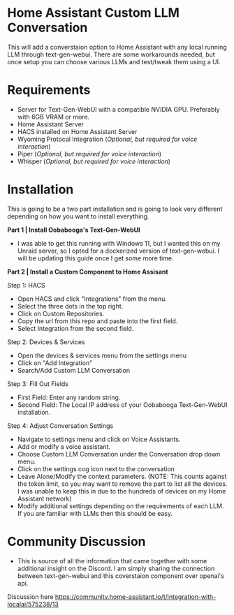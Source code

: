 # Home Assistant Custom LLM Conversation

This will add a converstaion option to Home Assistant with any local running LLM through text-gen-webui. There are some workarounds needed, but once setup you can choose various LLMs and test/tweak them using a UI.

# Requirements
- Server for Text-Gen-WebUI with a compatible NVIDIA GPU. Preferably with 6GB VRAM or more.
- Home Assistant Server
- HACS installed on Home Assistant Server
- Wyoming Protocal Integration (*Optional, but required for voice interaction*)
- Piper (*Optional, but required for voice interaction*)
- Whisper (*Optional, but required for voice interaction*)

# Installation

This is going to be a two part installation and is going to look very different depending on how you want to install everything. 

**Part 1 | Install Oobabooga's Text-Gen-WebUI**
- I was able to get this running with Windows 11, but I wanted this on my Unraid server, so I opted for a dockerized version of text-gen-webui. I will be updating this guide once I get some more time.

**Part 2 | Install a Custom Component to Home Assisant**

Step 1: HACS
- Open HACS and click "Integrations" from the menu.
- Select the three dots in the top right.
- Click on Custom Repositories.
- Copy the url from this repo and paste into the first field.
- Select Integration from the second field.

Step 2: Devices & Services
- Open the devices & services menu from the settings menu
- Click on "Add Integration"
- Search/Add Custom LLM Conversation

Step 3: Fill Out Fields
- First Field: Enter any random string.
- Second Field: The Local IP address of your Oobabooga Text-Gen-WebUI installation.

Step 4: Adjust Conversation Settings
- Navigate to settings menu and click on Voice Assistants.
- Add or modify a voice assistant.
- Choose Custom LLM Conversation under the Conversation drop down menu.
- Click on the settings cog icon next to the conversation
- Leave Alone/Modify the context parameters. (NOTE: This counts against the token limit, so you may want to remove the part to list all the devices. I was unable to keep this in due to the hundreds of devices on my Home Assistant network)
- Modify additional settings depending on the requirements of each LLM. If you are familiar with LLMs then this should be easy.

# Community Discussion
- This is source of all the information that came together with some additional insight on the Discord. I am simply sharing the connection between text-gen-webui and this coverstaion component over openai's api.

Discussion here https://community.home-assistant.io/t/integration-with-localai/575238/13
